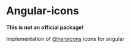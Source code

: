 # Angular-icons

**This is not an official package!**

Implementation of [@heroicons](https://heroicons.com) icons for angular
